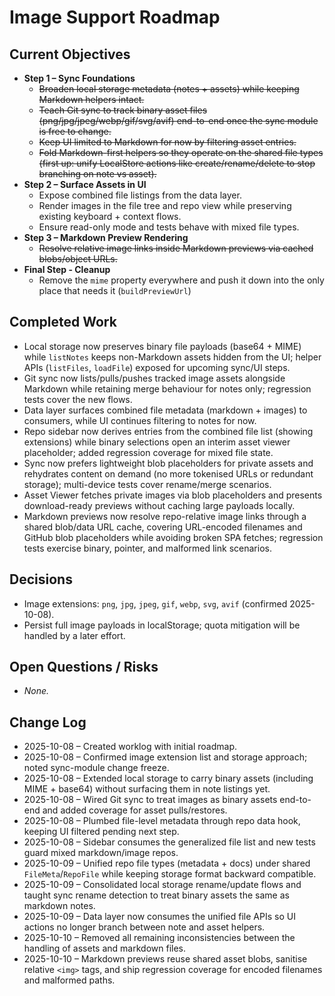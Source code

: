 <!-- Worklog for expanding VibeNote to support image assets -->

# Image Support Roadmap

## Current Objectives

- **Step 1 – Sync Foundations**
  - ~~Broaden local storage metadata (notes + assets) while keeping Markdown helpers intact.~~
  - ~~Teach Git sync to track binary asset files (png/jpg/jpeg/webp/gif/svg/avif) end-to-end once the sync module is free to change.~~
  - ~~Keep UI limited to Markdown for now by filtering asset entries.~~
  - ~~Fold Markdown-first helpers so they operate on the shared file types (first up: unify LocalStore actions like create/rename/delete to stop branching on note vs asset).~~
- **Step 2 – Surface Assets in UI**
  - Expose combined file listings from the data layer.
  - Render images in the file tree and repo view while preserving existing keyboard + context flows.
  - Ensure read-only mode and tests behave with mixed file types.
- **Step 3 – Markdown Preview Rendering**
  - ~~Resolve relative image links inside Markdown previews via cached blobs/object URLs.~~
- **Final Step - Cleanup**
  - Remove the `mime` property everywhere and push it down into the only place that needs it (`buildPreviewUrl`)

## Completed Work

- Local storage now preserves binary file payloads (base64 + MIME) while `listNotes` keeps non-Markdown assets hidden from the UI; helper APIs (`listFiles`, `loadFile`) exposed for upcoming sync/UI steps.
- Git sync now lists/pulls/pushes tracked image assets alongside Markdown while retaining merge behaviour for notes only; regression tests cover the new flows.
- Data layer surfaces combined file metadata (markdown + images) to consumers, while UI continues filtering to notes for now.
- Repo sidebar now derives entries from the combined file list (showing extensions) while binary selections open an interim asset viewer placeholder; added regression coverage for mixed file state.
- Sync now prefers lightweight blob placeholders for private assets and rehydrates content on demand (no more tokenised URLs or redundant storage); multi-device tests cover rename/merge scenarios.
- Asset Viewer fetches private images via blob placeholders and presents download-ready previews without caching large payloads locally.
- Markdown previews now resolve repo-relative image links through a shared blob/data URL cache, covering URL-encoded filenames and GitHub blob placeholders while avoiding broken SPA fetches; regression tests exercise binary, pointer, and malformed link scenarios.

## Decisions

- Image extensions: `png`, `jpg`, `jpeg`, `gif`, `webp`, `svg`, `avif` (confirmed 2025-10-08).
- Persist full image payloads in localStorage; quota mitigation will be handled by a later effort.

## Open Questions / Risks

- _None._

## Change Log

- 2025-10-08 – Created worklog with initial roadmap.
- 2025-10-08 – Confirmed image extension list and storage approach; noted sync-module change freeze.
- 2025-10-08 – Extended local storage to carry binary assets (including MIME + base64) without surfacing them in note listings yet.
- 2025-10-08 – Wired Git sync to treat images as binary assets end-to-end and added coverage for asset pulls/restores.
- 2025-10-08 – Plumbed file-level metadata through repo data hook, keeping UI filtered pending next step.
- 2025-10-08 – Sidebar consumes the generalized file list and new tests guard mixed markdown/image repos.
- 2025-10-09 – Unified repo file types (metadata + docs) under shared `FileMeta`/`RepoFile` while keeping storage format backward compatible.
- 2025-10-09 – Consolidated local storage rename/update flows and taught sync rename detection to treat binary assets the same as markdown notes.
- 2025-10-09 – Data layer now consumes the unified file APIs so UI actions no longer branch between note and asset helpers.
- 2025-10-10 – Removed all remaining inconsistencies between the handling of assets and markdown files.
- 2025-10-10 – Markdown previews reuse shared asset blobs, sanitise relative `<img>` tags, and ship regression coverage for encoded filenames and malformed paths.
